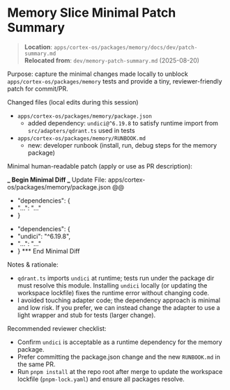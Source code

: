 # Memory Slice Minimal Patch Summary

> **Location**: `apps/cortex-os/packages/memory/docs/dev/patch-summary.md`  
> **Relocated from**: `dev/memory-patch-summary.md` (2025-08-20)

Purpose: capture the minimal changes made locally to unblock `apps/cortex-os/packages/memory` tests and provide a tiny, reviewer-friendly patch for commit/PR.

Changed files (local edits during this session)

- `apps/cortex-os/packages/memory/package.json`
  - added dependency: `undici@^6.19.8` to satisfy runtime import from `src/adapters/qdrant.ts` used in tests
- `apps/cortex-os/packages/memory/RUNBOOK.md`
  - new: developer runbook (install, run, debug steps for the memory package)

Minimal human-readable patch (apply or use as PR description):

**_ Begin Minimal Diff
_** Update File: apps/cortex-os/packages/memory/package.json
@@

- "dependencies": {
- "...": "..."
- }

* "dependencies": {
* "undici": "^6.19.8",
* "...": "..."
* }
  \*\*\* End Minimal Diff

Notes & rationale:

- `qdrant.ts` imports `undici` at runtime; tests run under the package dir must resolve this module. Installing `undici` locally (or updating the workspace lockfile) fixes the runtime error without changing code.
- I avoided touching adapter code; the dependency approach is minimal and low risk. If you prefer, we can instead change the adapter to use a light wrapper and stub for tests (larger change).

Recommended reviewer checklist:

- Confirm `undici` is acceptable as a runtime dependency for the memory package.
- Prefer committing the package.json change and the new `RUNBOOK.md` in the same PR.
- Run `pnpm install` at the repo root after merge to update the workspace lockfile (`pnpm-lock.yaml`) and ensure all packages resolve.
